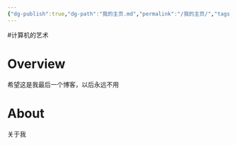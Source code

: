 ```yaml
---
{"dg-publish":true,"dg-path":"我的主页.md","permalink":"/我的主页/","tags":["gardenEntry"]}
---
```


#计算机的艺术 

# Overview
希望这是我最后一个博客，以后永远不用


# About
关于我